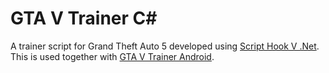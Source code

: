 # GTA V Trainer C#

A trainer script for Grand Theft Auto 5 developed using [Script Hook V .Net](https://github.com/crosire/scripthookvdotnet). This is used together with [GTA V Trainer Android](https://github.com/manojkhannakm/gta-v-trainer-android).
